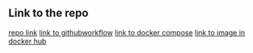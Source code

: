 ## Link to the repo

[repo link](https://github.com/SwikritiT/express-app)
[link to githubworkflow](https://github.com/SwikritiT/express-app/blob/main/.github/workflows/deploy.yml)
[link to docker compose](https://github.com/SwikritiT/express-app/blob/main/docker-compose.yml)
[link to image in docker hub](https://hub.docker.com/r/swikrititripathi/expressapp)
